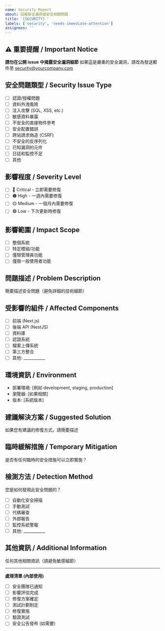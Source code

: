 ```yaml
---
name: Security Report
about: 回報安全漏洞或安全相關問題
title: '[SECURITY] '
labels: ['security', 'needs-immediate-attention']
assignees: ''
---
```


## ⚠️ 重要提醒 / Important Notice
**請勿在公開 issue 中揭露安全漏洞細節**
如果這是嚴重的安全漏洞，請改為發送郵件至 security@yourcompany.com

## 安全問題類型 / Security Issue Type
- [ ] 認證/授權問題
- [ ] 資料外洩風險
- [ ] 注入攻擊 (SQL, XSS, etc.)
- [ ] 敏感資料暴露
- [ ] 不安全的直接物件參考
- [ ] 安全配置錯誤
- [ ] 跨站請求偽造 (CSRF)
- [ ] 不安全的反序列化
- [ ] 已知漏洞的元件
- [ ] 日誌和監控不足
- [ ] 其他

## 影響程度 / Severity Level
- [ ] 🔴 Critical - 立即需要修復
- [ ] 🟠 High - 一週內需要修復
- [ ] 🟡 Medium - 一個月內需要修復
- [ ] 🟢 Low - 下次更新時修復

## 影響範圍 / Impact Scope
- [ ] 整個系統
- [ ] 特定模組/功能
- [ ] 僅限管理員功能
- [ ] 僅限一般使用者功能

## 問題描述 / Problem Description
簡要描述安全問題（避免詳細的技術細節）

## 受影響的組件 / Affected Components
- [ ] 前端 (Next.js)
- [ ] 後端 API (NestJS)
- [ ] 資料庫
- [ ] 認證系統
- [ ] 檔案上傳系統
- [ ] 第三方整合
- [ ] 其他: ___________

## 環境資訊 / Environment
- 部署環境: [例如 development, staging, production]
- 瀏覽器: [如果相關]
- 版本: [系統版本]

## 建議解決方案 / Suggested Solution
如果您有建議的修復方式，請簡要描述

## 臨時緩解措施 / Temporary Mitigation
是否有任何臨時的安全措施可以立即實施？

## 檢測方法 / Detection Method
您是如何發現此安全問題的？
- [ ] 自動化安全掃描
- [ ] 手動測試
- [ ] 代碼審查
- [ ] 外部報告
- [ ] 監控系統警報
- [ ] 其他: ___________

## 其他資訊 / Additional Information
任何其他相關資訊（請避免敏感細節）

---
**處理清單 (內部使用)**
- [ ] 安全團隊已通知
- [ ] 影響評估完成
- [ ] 修復方案確定
- [ ] 測試計劃制定
- [ ] 修復實施
- [ ] 驗證測試
- [ ] 安全公告發布 (如需要)